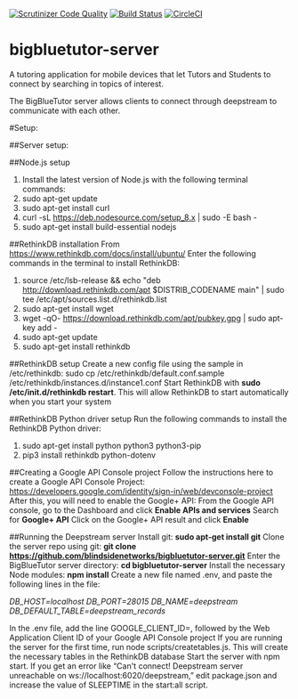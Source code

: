 [![Scrutinizer Code Quality](https://scrutinizer-ci.com/g/blindsidenetworks/bigbluetutor-server/badges/quality-score.png?b=master)](https://scrutinizer-ci.com/g/blindsidenetworks/bigbluetutor-server/?branch=master)
[![Build Status](https://scrutinizer-ci.com/g/blindsidenetworks/bigbluetutor-server/badges/build.png?b=master)](https://scrutinizer-ci.com/g/blindsidenetworks/bigbluetutor-server/build-status/master)
[![CircleCI](https://circleci.com/gh/blindsidenetworks/bigbluetutor-server.svg?style=shield)](https://circleci.com/gh/blindsidenetworks/bigbluetutor-server)


# bigbluetutor-server
A tutoring application for mobile devices that let Tutors and Students to connect by searching in topics of interest.

The BigBlueTutor server allows clients to connect through deepstream to communicate with each other.

#Setup:

##Server setup:

##Node.js setup
  1. Install the latest version of Node.js with the following terminal commands:
  2. sudo apt-get update
  3. sudo apt-get install curl
  4. curl -sL https://deb.nodesource.com/setup_8.x | sudo -E bash -
  5. sudo apt-get install build-essential nodejs

##RethinkDB installation
From https://www.rethinkdb.com/docs/install/ubuntu/
Enter the following commands in the terminal to install RethinkDB:
  1. source /etc/lsb-release && echo "deb http://download.rethinkdb.com/apt $DISTRIB_CODENAME main" | sudo tee /etc/apt/sources.list.d/rethinkdb.list
  2. sudo apt-get install wget
  3. wget -qO- https://download.rethinkdb.com/apt/pubkey.gpg | sudo apt-key add -
  4. sudo apt-get update
  5. sudo apt-get install rethinkdb

##RethinkDB setup
Create a new config file using the sample in /etc/rethinkdb: sudo cp /etc/rethinkdb/default.conf.sample /etc/rethinkdb/instances.d/instance1.conf
Start RethinkDB with **sudo /etc/init.d/rethinkdb restart**. This will allow RethinkDB to start automatically when you start your system

##RethinkDB Python driver setup
Run the following commands to install the RethinkDB Python driver:
  1. sudo apt-get install python python3 python3-pip
  2. pip3 install rethinkdb python-dotenv

##Creating a Google API Console project
Follow the instructions here to create a Google API Console Project: 
https://developers.google.com/identity/sign-in/web/devconsole-project
After this, you will need to enable the Google+ API:
From the Google API console, go to the Dashboard and click **Enable APIs and services**
Search for **Google+ API**
Click on the Google+ API result and click **Enable**

##Running the Deepstream server
Install git: **sudo apt-get install git**
Clone the server repo using git: **git clone https://github.com/blindsidenetworks/bigbluetutor-server.git**
Enter the BigBlueTutor server directory: **cd bigbluetutor-server**
Install the necessary Node modules: **npm install**
Create a new file named .env, and paste the following lines in the file:

*DB_HOST=localhost
DB_PORT=28015
DB_NAME=deepstream
DB_DEFAULT_TABLE=deepstream_records*

In the  .env file, add the line GOOGLE_CLIENT_ID=, followed by the Web Application Client ID of your Google API Console project
If you are running the server for the first time, run node scripts/createtables.js. This will create the necessary tables in the RethinkDB database 
Start the server with npm start. If you get an error like “Can't connect! Deepstream server unreachable on ws://localhost:6020/deepstream,” edit package.json and increase the value of SLEEPTIME in the start:all script.

